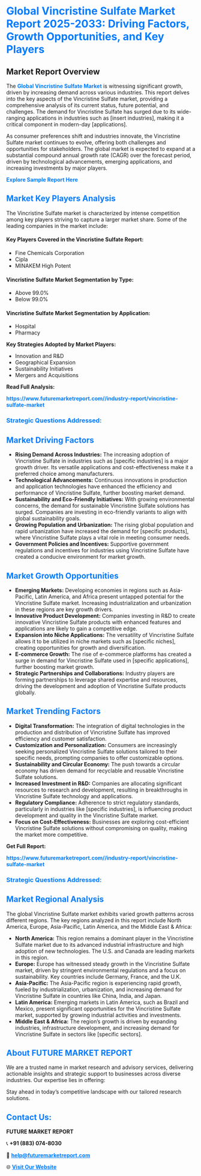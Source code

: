 <h1 style="color: #007BFF;">Global Vincristine Sulfate Market Report 2025-2033: Driving Factors, Growth Opportunities, and Key Players</h1>

<section id="overview">
<h2>Market Report Overview</h2>
<p>The <a href="https://www.futuremarketreport.com//industry-report/vincristine-sulfate-market" style="color: #007BFF; text-decoration: none;"><strong>Global Vincristine Sulfate Market</strong></a> is witnessing significant growth, driven by increasing demand across various industries. This report delves into the key aspects of the Vincristine Sulfate market, providing a comprehensive analysis of its current status, future potential, and challenges. The demand for Vincristine Sulfate has surged due to its wide-ranging applications in industries such as [insert industries], making it a critical component in modern-day [applications].</p>
<p>As consumer preferences shift and industries innovate, the Vincristine Sulfate market continues to evolve, offering both challenges and opportunities for stakeholders. The global market is expected to expand at a substantial compound annual growth rate (CAGR) over the forecast period, driven by technological advancements, emerging applications, and increasing investments by major players.</p>
</section>

<section id="overview">
<p><a href="https://www.futuremarketreport.com//request-sample/reportId=46827" style="color: #007BFF; text-decoration: none;"><strong>Explore Sample Report Here</strong></a></p>
</section>

<section id="key-players">
<h2 style="color: #007BFF;">Market Key Players Analysis</h2>
<p>The Vincristine Sulfate market is characterized by intense competition among key players striving to capture a larger market share. Some of the leading companies in the market include:</p>
<h4>Key Players Covered in the Vincristine Sulfate Report:</h4>
<ul><li>Fine Chemicals Corporation</li><li>Cipla</li><li>MINAKEM High Potent</li></ul>
<h4>Vincristine Sulfate Market Segmentation by Type:</h4>
<ul><li>Above 99.0%</li><li>Below 99.0%</li></ul>

<h4>Vincristine Sulfate Market Segmentation by Application:</h4>
<ul><li>Hospital</li><li>Pharmacy</li></ul>
<p><strong>Key Strategies Adopted by Market Players:</strong></p>
<ul>
<li>Innovation and R&D</li>
<li>Geographical Expansion</li>
<li>Sustainability Initiatives</li>
<li>Mergers and Acquisitions</li>
</ul>
</section>

<section>
<p><strong>Read Full Analysis: </strong></p><a href="https://www.futuremarketreport.com//industry-report/vincristine-sulfate-market" style="color: #007BFF; text-decoration: none;"><strong>https://www.futuremarketreport.com//industry-report/vincristine-sulfate-market</strong></a>
<h3 style="color: #007BFF;">Strategic Questions Addressed:</h3>
</section>

<section id="driving-factors">
<h2 style="color: #007BFF;">Market Driving Factors</h2>
<ul>
<li><strong>Rising Demand Across Industries:</strong> The increasing adoption of Vincristine Sulfate in industries such as [specific industries] is a major growth driver. Its versatile applications and cost-effectiveness make it a preferred choice among manufacturers.</li>
<li><strong>Technological Advancements:</strong> Continuous innovations in production and application technologies have enhanced the efficiency and performance of Vincristine Sulfate, further boosting market demand.</li>
<li><strong>Sustainability and Eco-Friendly Initiatives:</strong> With growing environmental concerns, the demand for sustainable Vincristine Sulfate solutions has surged. Companies are investing in eco-friendly variants to align with global sustainability goals.</li>
<li><strong>Growing Population and Urbanization:</strong> The rising global population and rapid urbanization have increased the demand for [specific products], where Vincristine Sulfate plays a vital role in meeting consumer needs.</li>
<li><strong>Government Policies and Incentives:</strong> Supportive government regulations and incentives for industries using Vincristine Sulfate have created a conducive environment for market growth.</li>
</ul>
</section>

<section id="growth-opportunities">
<h2 style="color: #007BFF;">Market Growth Opportunities</h2>
<ul>
<li><strong>Emerging Markets:</strong> Developing economies in regions such as Asia-Pacific, Latin America, and Africa present untapped potential for the Vincristine Sulfate market. Increasing industrialization and urbanization in these regions are key growth drivers.</li>
<li><strong>Innovative Product Development:</strong> Companies investing in R&D to create innovative Vincristine Sulfate products with enhanced features and applications are likely to gain a competitive edge.</li>
<li><strong>Expansion into Niche Applications:</strong> The versatility of Vincristine Sulfate allows it to be utilized in niche markets such as [specific niches], creating opportunities for growth and diversification.</li>
<li><strong>E-commerce Growth:</strong> The rise of e-commerce platforms has created a surge in demand for Vincristine Sulfate used in [specific applications], further boosting market growth.</li>
<li><strong>Strategic Partnerships and Collaborations:</strong> Industry players are forming partnerships to leverage shared expertise and resources, driving the development and adoption of Vincristine Sulfate products globally.</li>
</ul>
</section>

<section id="trending-factors">
<h2 style="color: #007BFF;">Market Trending Factors</h2>
<ul>
<li><strong>Digital Transformation:</strong> The integration of digital technologies in the production and distribution of Vincristine Sulfate has improved efficiency and customer satisfaction.</li>
<li><strong>Customization and Personalization:</strong> Consumers are increasingly seeking personalized Vincristine Sulfate solutions tailored to their specific needs, prompting companies to offer customizable options.</li>
<li><strong>Sustainability and Circular Economy:</strong> The push towards a circular economy has driven demand for recyclable and reusable Vincristine Sulfate solutions.</li>
<li><strong>Increased Investment in R&D:</strong> Companies are allocating significant resources to research and development, resulting in breakthroughs in Vincristine Sulfate technology and applications.</li>
<li><strong>Regulatory Compliance:</strong> Adherence to strict regulatory standards, particularly in industries like [specific industries], is influencing product development and quality in the Vincristine Sulfate market.</li>
<li><strong>Focus on Cost-Effectiveness:</strong> Businesses are exploring cost-efficient Vincristine Sulfate solutions without compromising on quality, making the market more competitive.</li>
</ul>
</section>

<section>
<p><strong>Get Full Report: </strong></p><a href="https://www.futuremarketreport.com//industry-report/vincristine-sulfate-market" style="color: #007BFF; text-decoration: none;"><strong>https://www.futuremarketreport.com//industry-report/vincristine-sulfate-market</strong></a>
<h3 style="color: #007BFF;">Strategic Questions Addressed:</h3>
</section>


<section id="regional-analysis">
<h2 style="color: #007BFF;">Market Regional Analysis</h2>
<p>The global Vincristine Sulfate market exhibits varied growth patterns across different regions. The key regions analyzed in this report include North America, Europe, Asia-Pacific, Latin America, and the Middle East & Africa:</p>
<ul>
<li><strong>North America:</strong> This region remains a dominant player in the Vincristine Sulfate market due to its advanced industrial infrastructure and high adoption of new technologies. The U.S. and Canada are leading markets in this region.</li>
<li><strong>Europe:</strong> Europe has witnessed steady growth in the Vincristine Sulfate market, driven by stringent environmental regulations and a focus on sustainability. Key countries include Germany, France, and the U.K.</li>
<li><strong>Asia-Pacific:</strong> The Asia-Pacific region is experiencing rapid growth, fueled by industrialization, urbanization, and increasing demand for Vincristine Sulfate in countries like China, India, and Japan.</li>
<li><strong>Latin America:</strong> Emerging markets in Latin America, such as Brazil and Mexico, present significant opportunities for the Vincristine Sulfate market, supported by growing industrial activities and investments.</li>
<li><strong>Middle East & Africa:</strong> The region’s growth is driven by expanding industries, infrastructure development, and increasing demand for Vincristine Sulfate in sectors like [specific sectors].</li>
</ul>
</section>

<footer>
<h2 style="color: #007BFF;">About FUTURE MARKET REPORT</h2>
<p>We are a trusted name in market research and advisory services, delivering actionable insights and strategic support to businesses across diverse industries. Our expertise lies in offering:</p>

<p>Stay ahead in today’s competitive landscape with our tailored research solutions.</p>

<h2 style="color: #007BFF;">Contact Us:</h2>
<p><strong>FUTURE MARKET REPORT</strong></p>
<p>📞 <strong>+91 (883) 074-8030</strong></p>
<p>📧 <strong><a href="mailto:help@futuremarketreport.com" style="color: #007BFF;">help@futuremarketreport.com</a></strong></p>
<p>🌐 <strong><a href="https://www.futuremarketreport.com/" style="color: #007BFF;">Visit Our Website</a></strong></p>
</footer>